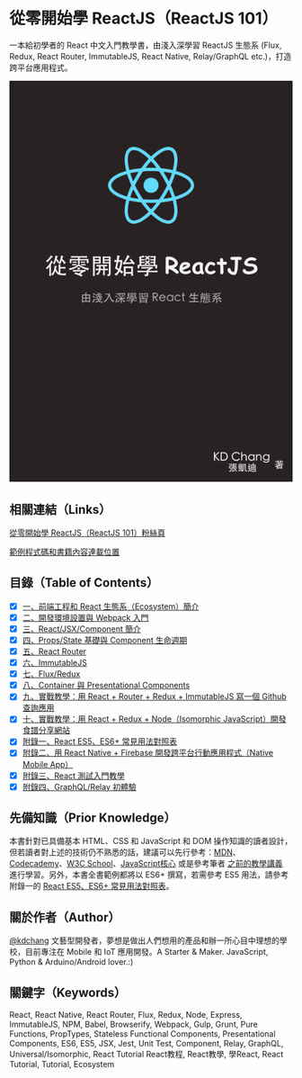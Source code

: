 # 從零開始學 ReactJS（ReactJS 101）
一本給初學者的 React 中文入門教學書，由淺入深學習 ReactJS 生態系 (Flux, Redux, React Router, ImmutableJS, React Native, Relay/GraphQL etc.)，打造跨平台應用程式。

![從零開始學 ReactJS（ReactJS 101）](./reactjs101-cover.png)

## 相關連結（Links）

[從零開始學 ReactJS（ReactJS 101）粉絲頁](https://www.facebook.com/reactjs101/)

[範例程式碼和書籍內容連載位置](https://github.com/kdchang/reactjs101)

## 目錄（Table of Contents）

- [X] [一、前端工程和 React 生態系（Ecosystem）簡介](https://github.com/kdchang/reactjs101/tree/master/Ch01)
- [X] [二、開發環境設置與 Webpack 入門](https://github.com/kdchang/reactjs101/tree/master/Ch02)
- [X] [三、React/JSX/Component 簡介](https://github.com/kdchang/reactjs101/tree/master/Ch03)
- [X] [四、Props/State 基礎與 Component 生命週期](https://github.com/kdchang/reactjs101/tree/master/Ch04) 
- [X] [五、React Router](https://github.com/kdchang/reactjs101/tree/master/Ch05)
- [X] [六、ImmutableJS](https://github.com/kdchang/reactjs101/tree/master/Ch06)
- [X] [七、Flux/Redux](https://github.com/kdchang/reactjs101/tree/master/Ch07) 
- [X] [八、Container 與 Presentational Components](https://github.com/kdchang/reactjs101/tree/master/Ch08)
- [X] [九、實戰教學：用 React + Router + Redux + ImmutableJS 寫一個 Github 查詢應用](https://github.com/kdchang/reactjs101/tree/master/Ch09)
- [X] [十、實戰教學：用 React + Redux + Node（Isomorphic JavaScript）開發食譜分享網站](https://github.com/kdchang/reactjs101/tree/master/Ch10)
- [X] [附錄一、React ES5、ES6+ 常見用法對照表](https://github.com/kdchang/reactjs101/tree/master/Appendix01)
- [X] [附錄二、用 React Native + Firebase 開發跨平台行動應用程式（Native Mobile App）](https://github.com/kdchang/reactjs101/tree/master/Appendix02)
- [X] [附錄三、React 測試入門教學](https://github.com/kdchang/reactjs101/tree/master/Appendix03)
- [X] [附錄四、GraphQL/Relay 初體驗](https://github.com/kdchang/reactjs101/tree/master/Appendix04)

## 先備知識（Prior Knowledge）
本書針對已具備基本 HTML、CSS 和 JavaScript 和 DOM 操作知識的讀者設計，但若讀者對上述的技術仍不熟悉的話，建議可以先行參考：[MDN](https://developer.mozilla.org/zh-TW/)、[Codecademy](https://www.codecademy.com/)、[W3C School](http://www.w3schools.com/)、[JavaScript核心](http://weizhifeng.net/javascript-the-core.html) 或是參考筆者 [之前的教學講義](http://kdchang.cc/web-programming-course/) 進行學習。另外，本書全書範例都將以 ES6+ 撰寫，若需參考 ES5 用法，請參考附錄一的 [React ES5、ES6+ 常見用法對照表](https://github.com/kdchang/reactjs101/tree/master/Appendix01)。

## 關於作者（Author）
[@kdchang](http://blog.kdchang.cc) 文藝型開發者，夢想是做出人們想用的產品和辦一所心目中理想的學校，目前專注在 Mobile 和 IoT 應用開發。A Starter & Maker. JavaScript, Python & Arduino/Android lover.:)

## 關鍵字（Keywords）
React, React Native, React Router, Flux, Redux, Node, Express, ImmutableJS, NPM, Babel, Browserify, Webpack, Gulp, Grunt, Pure Functions, PropTypes, Stateless Functional Components, Presentational Components, ES6, ES5, JSX, Jest, Unit Test, Component, Relay, GraphQL, Universal/Isomorphic, React Tutorial React教程, React教學, 學React, React Tutorial, Tutorial, Ecosystem

